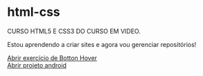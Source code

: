 # html-css
CURSO HTML5 E CSS3 DO CURSO EM VIDEO.

Estou aprendendo a criar sites e agora vou gerenciar repositórios!

<a href="https://alexandrade-git.github.io/html-css/desafios/Bot%C3%A3o%20com%20Hover%20Personalizado/index.html">Abrir exercício de Botton Hover</a> <br>
<a href="https://alexandrade-git.github.io/projeto-android/">Abrir projeto android</a>